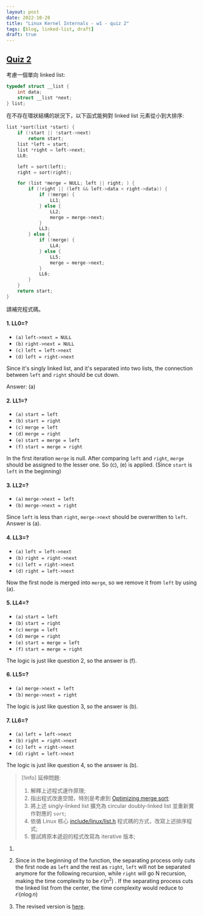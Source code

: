 ```yaml
---
layout: post
date: 2022-10-28
title: "Linux Kernel Internals - w1 - quiz 2"
tags: [blog, linked-list, draft]
draft: true
---
```

## [Quiz 2](httpshackmd.io@sysproglinux2020-quiz1)

考慮一個單向 linked list:

```c
typedef struct __list {
    int data;
    struct __list *next;
} list;
```

在不存在環狀結構的狀況下，以下函式能夠對 linked list 元素從小到大排序:

```c
list *sort(list *start) {
    if (!start || !start->next)
        return start;
    list *left = start;
    list *right = left->next;
    LL0;

    left = sort(left);
    right = sort(right);

    for (list *merge = NULL; left || right; ) {
        if (!right || (left && left->data < right->data)) {
            if (!merge) {
                LL1;
            } else {
                LL2;
                merge = merge->next;
            }
            LL3;
        } else {
            if (!merge) {
                LL4;
            } else {
                LL5;
                merge = merge->next;
            }
            LL6;
        }
    }
    return start;
}
```

請補完程式碼。

#### 1. LL0=?
-   `(a)` `left->next = NULL`
-   `(b)` `right->next = NULL`
-   `(c)` `left = left->next`
-   `(d)` `left = right->next`

Since it's singly linked list, and it's separated into two lists, the connection between `left` and `right` should be cut down.

Answer: (a)

#### 2. LL1=?
-   `(a)` `start = left`
-   `(b)` `start = right`
-   `(c)` `merge = left`
-   `(d)` `merge = right`
-   `(e)` `start = merge = left`
-   `(f)` `start = merge = right`

In the first iteration `merge` is null. After comparing `left` and `right`, `merge` should be assigned to the lesser one. So (c), (e) is applied. (Since `start` is `left` in the beginning)

#### 3. LL2=?
-   `(a)` `merge->next = left`
-   `(b)` `merge->next = right`

Since `left` is less than `right`, `merge->next` should be overwritten to `left`.  Answer is (a).

#### 4. LL3=?
-   `(a)` `left = left->next`
-   `(b)` `right = right->next`
-   `(c)` `left = right->next`
-   `(d)` `right = left->next`

Now the first node is merged into `merge`, so we remove it from `left` by using (a).

#### 5. LL4=?
-   `(a)` `start = left`
-   `(b)` `start = right`
-   `(c)` `merge = left`
-   `(d)` `merge = right`
-   `(e)` `start = merge = left`
-   `(f)` `start = merge = right`

The logic is just like question 2, so the answer is (f).

#### 6. LL5=?
-   `(a)` `merge->next = left`
-   `(b)` `merge->next = right`

The logic is just like question 3, so the answer is (b).

#### 7. LL6=?
-   `(a)` `left = left->next`
-   `(b)` `right = right->next`
-   `(c)` `left = right->next`
-   `(d)` `right = left->next`

The logic is just like question 4, so the answer is (b).


> [!info]
> 延伸問題:
> 1.  解釋上述程式運作原理;
> 2.  指出程式改進空間，特別是考慮到 [Optimizing merge sort](https://en.wikipedia.org/wiki/Merge_sort#Optimizing_merge_sort);
> 3.  將上述 singly-linked list 擴充為 circular doubly-linked list 並重新實作對應的 `sort`;
> 4.  依循 Linux 核心 [include/linux/list.h](https://github.com/torvalds/linux/blob/master/include/linux/list.h) 程式碼的方式，改寫上述排序程式;
> 5.  嘗試將原本遞迴的程式改寫為 iterative 版本;

1. 

2. Since in the beginning of the function, the separating process only cuts the first node as `left` and the rest as `right`, `left` will not be separated anymore for the following recursion, while `right` will go N recursion, making the time complexity to be $\mathcal{O}(n^2)$ . If the separating process cuts the linked list from the center, the time complexity would reduce to $\mathcal{O}(n\log{} n)$ 

3. The revised version is [here](https://github.com/hfyeh/c-review/blob/master/linked_list_quiz2_circular_doubly_linked_list.c).

